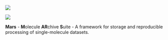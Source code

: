 [![](https://travis-ci.com/duderstadt-lab/mars-fx.svg?branch=master)](https://travis-ci.com/duderstadt-lab/mars-fx)

<p><img src="https://raw.githubusercontent.com/duderstadt-lab/mars-docs/master/assets/MARS%20front%20page.png" width=“800"></p>

**Mars** - **M**olecule **AR**chive **S**uite - A framework for storage and reproducible processing of single-molecule datasets.